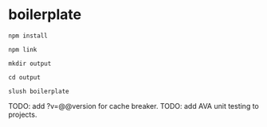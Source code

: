 # boilerplate

`npm install`

`npm link`

`mkdir output`

`cd output`

`slush boilerplate`




TODO: add ?v=@@version for cache breaker.
TODO: add AVA unit testing to projects.
